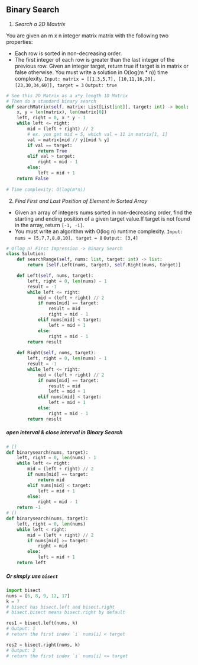 ## Binary Search
1. *Search a 2D Maxtrix*

You are given an m x n integer matrix matrix with the following two properties:
- Each row is sorted in non-decreasing order.
- The first integer of each row is greater than the last integer of the previous row.
Given an integer target, return true if target is in matrix or false otherwise. You must write a solution in O(log(m * n)) time complexity.
`Input: matrix = [[1,3,5,7],
                  [10,11,16,20],
                  [23,30,34,60]], target = 3`
`Output: true`
```python
# See this 2D Matrix as a x*y length 1D Matrix
# Then do a standard binary search 
def searchMatrix(self, matrix: List[List[int]], target: int) -> bool:
    x, y = len(matrix), len(matrix[0])
    left, right = 0, x * y - 1
    while left <= right:
        mid = (left + right) // 2
        # ex. you get mid = 5, which val = 11 in matrix[1, 1]
        val = matrix[mid // y][mid % y]
        if val == target:
            return True
        elif val > target:
            right = mid - 1
        else:
            left = mid + 1
    return False
    
# Time complexity: O(log(m*n))
```

2. *Find First and Last Position of Element in Sorted Array*
- Given an array of integers nums sorted in non-decreasing order, find the starting and ending position of a given target value.If target is not found in the array, return `[-1, -1]`.
- You must write an algorithm with O(log n) runtime complexity.
`Input: nums = [5,7,7,8,8,10], target = 8`
`Output: [3,4]`
```python
# O(log n) First Impression -> Binary Search 
class Solution:
    def searchRange(self, nums: list, target: int) -> list:
        return [self.Left(nums, target), self.Right(nums, target)]

    def Left(self, nums, target):
        left, right = 0, len(nums) - 1
        result = -1
        while left <= right:
            mid = (left + right) // 2
            if nums[mid] == target:
                result = mid
                right = mid - 1
            elif nums[mid] < target:
                left = mid + 1
            else:
                right = mid - 1
        return result
    
    def Right(self, nums, target):
        left, right = 0, len(nums) - 1
        result = -1
        while left <= right:
            mid = (left + right) // 2
            if nums[mid] == target:
                result = mid
                left = mid + 1
            elif nums[mid] < target:
                left = mid + 1
            else:
                right = mid - 1
        return result
```
##### open interval & close interval in Binary Search
```python
# []
def binarysearch(nums, target):
    left, right = 0, len(nums) - 1
    while left <= right:
        mid = (left + right) // 2
        if nums[mid] == target:
            return mid
        elif nums[mid] < target:
            left = mid + 1
        else:
            right = mid - 1
    return -1
# ()
def binarysearch(nums, target):
    left, right = 0, len(nums)
    while left < right:
        mid = (left + right) // 2
        if nums[mid] >= target:
            right = mid
        else:
            left = mid + 1
    return left
```
##### Or simply use `bisect`
```python
import bisect
nums = [6, 8, 9, 12, 17]
k = 7
# bisect has bisect.left and bisect.right
# bisect.bisect means bisect.right by default

res1 = bisect.left(nums, k) 
# Output: 1
# return the first index `i` nums[i] < target

res2 = bisect.right(nums, k)
# Output: 2
# return the first index `i` nums[i] <= target
```
